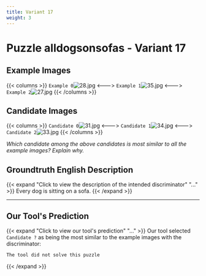 ```yaml
---
title: Variant 17
weight: 3
---
```


# Puzzle alldogsonsofas - Variant 17

## Example Images
{{< columns >}}
`Example 0`![28.jpg](/natscene-data/images/28.jpg)
<--->
`Example 1`![35.jpg](/natscene-data/images/35.jpg)
<--->
`Example 2`![27.jpg](/natscene-data/images/27.jpg)
{{< /columns >}}

## Candidate Images
{{< columns >}}
`Candidate 0`![31.jpg](/natscene-data/images/31.jpg)
<--->
`Candidate 1`![34.jpg](/natscene-data/images/34.jpg)
<--->
`Candidate 2`![33.jpg](/natscene-data/images/33.jpg)
{{< /columns >}}

*Which candidate among the above candidates is most similar to all the example images? Explain why.*

## Groundtruth English Description

{{< expand "Click to view the description of the intended discriminator" "..." >}}
Every dog is sitting on a sofa.
{{< /expand >}}

---



## Our Tool's Prediction

{{< expand "Click to view our tool's prediction" "..." >}}
Our tool selected `Candidate ?` as being the most similar to the example images with the discriminator:
```plaintext
The tool did not solve this puzzle
```
{{< /expand >}}
